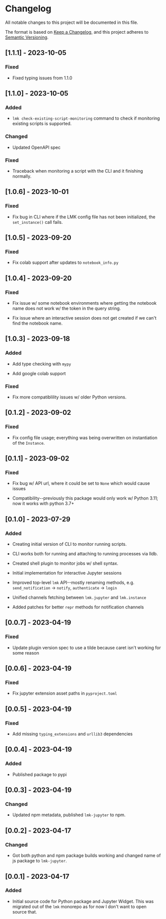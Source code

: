 # Changelog

All notable changes to this project will be documented in this file.

The format is based on [Keep a Changelog](https://keepachangelog.com/en/1.0.0/),
and this project adheres to [Semantic Versioning](https://semver.org/spec/v2.0.0.html).

## [1.1.1] - 2023-10-05

### Fixed

- Fixed typing issues from 1.1.0

## [1.1.0] - 2023-10-05

### Added

- `lmk check-existing-script-monitoring` command to check if monitoring existing scripts is supported.

### Changed

- Updated OpenAPI spec

### Fixed

- Traceback when monitoring a script with the CLI and it finishing normally.

## [1.0.6] - 2023-10-01

### Fixed

- Fix bug in CLI where if the LMK config file has not been initialized, the `set_instance()` call fails.

## [1.0.5] - 2023-09-20

### Fixed

- Fix colab support after updates to `notebook_info.py`

## [1.0.4] - 2023-09-20

### Fixed

- Fix issue w/ some notebook environments where getting the notebook name does not work w/ the token in the query string.

- Fix issue where an interactive session does not get created if we can't find the notebook name.

## [1.0.3] - 2023-09-18

### Added

- Add type checking with `mypy`

- Add google colab support

### Fixed

- Fix more compatiblility issues w/ older Python versions.

## [0.1.2] - 2023-09-02

### Fixed

- Fix config file usage; everything was being overwritten on instantiation of the `Instance`.

## [0.1.1] - 2023-09-02

### Fixed

- Fix bug w/ API url, where it could be set to `None` which would cause issues

- Compatibility--previously this package would only work w/ Python 3.11; now it works with python 3.7+

## [0.1.0] - 2023-07-29

### Added

- Creating initial version of CLI to monitor running scripts.

- CLI works both for running and attaching to running processes via lldb.

- Created shell plugin to monitor jobs w/ shell syntax.

- Initial implementation for interactive Jupyter sessions

- Improved top-level `lmk` API--mostly renaming methods, e.g. `send_notification` -> `notify`, `authenticate` -> `login`

- Unified channels fetching between `lmk.jupyter` and `lmk.instance`

- Added patches for better `repr` methods for notification channels

## [0.0.7] - 2023-04-19

### Fixed

- Update plugin version spec to use a tilde because caret isn't working for some reason

## [0.0.6] - 2023-04-19

### Fixed

- Fix jupyter extension asset paths in `pyproject.toml`

## [0.0.5] - 2023-04-19

### Fixed

- Add missing `typing_extensions` and `urllib3` dependencies

## [0.0.4] - 2023-04-19

### Added

- Published package to pypi

## [0.0.3] - 2023-04-19

### Changed

- Updated npm metadata, published `lmk-jupyter` to npm.

## [0.0.2] - 2023-04-17

### Changed

- Got both python and npm package builds working and changed name of js package to `lmk-jupyter`.

## [0.0.1] - 2023-04-17

### Added

- Initial source code for Python package and Jupyter Widget. This was migrated out of the `lmk` monorepo as for now I don't want to open source that.
